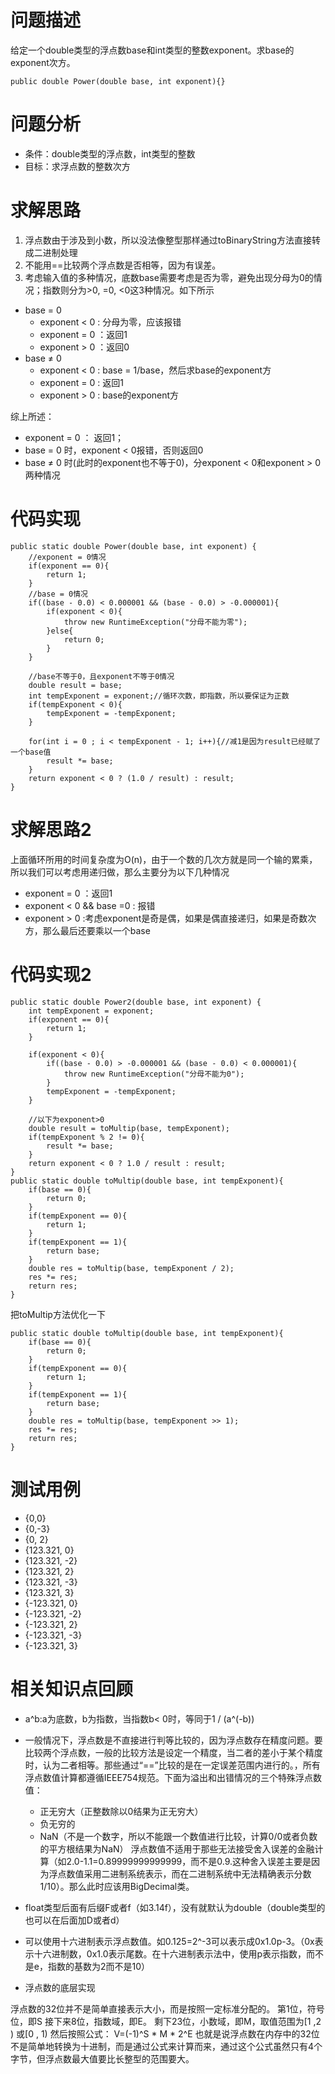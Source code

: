 # 问题描述
给定一个double类型的浮点数base和int类型的整数exponent。求base的exponent次方。

```
public double Power(double base, int exponent){}
```

# 问题分析
- 条件：double类型的浮点数，int类型的整数
- 目标：求浮点数的整数次方

# 求解思路
1. 浮点数由于涉及到小数，所以没法像整型那样通过toBinaryString方法直接转成二进制处理
2. 不能用==比较两个浮点数是否相等，因为有误差。
3. 考虑输入值的多种情况，底数base需要考虑是否为零，避免出现分母为0的情况；指数则分为>0, =0, <0这3种情况。如下所示
- base = 0
    - exponent < 0 : 分母为零，应该报错
    - exponent = 0 ：返回1
    - exponent > 0 ：返回0
- base ≠ 0
    - exponent < 0 : base = 1/base，然后求base的exponent方
    - exponent = 0 : 返回1
    - exponent > 0 : base的exponent方

综上所述：
- exponent = 0 ： 返回1；
- base = 0 时，exponent < 0报错，否则返回0
- base ≠ 0 时(此时的exponent也不等于0)，分exponent < 0和exponent > 0两种情况

# 代码实现

```
public static double Power(double base, int exponent) {
	//exponent = 0情况
	if(exponent == 0){
		return 1;
	}
	//base = 0情况
	if((base - 0.0) < 0.000001 && (base - 0.0) > -0.000001){
		if(exponent < 0){
			throw new RuntimeException("分母不能为零");
		}else{
			return 0;
		}
	}
	
	//base不等于0，且exponent不等于0情况
	double result = base;
	int tempExponent = exponent;//循环次数，即指数，所以要保证为正数
	if(tempExponent < 0){
		tempExponent = -tempExponent;
	}
	
	for(int i = 0 ; i < tempExponent - 1; i++){//减1是因为result已经赋了一个base值
		result *= base;
	}
    return exponent < 0 ? (1.0 / result) : result;
}
```
# 求解思路2
上面循环所用的时间复杂度为O(n)，由于一个数的几次方就是同一个输的累乘，所以我们可以考虑用递归做，那么主要分为以下几种情况
- exponent = 0 ：返回1
- exponent < 0 && base =0 : 报错 
- exponent > 0 :考虑exponent是奇是偶，如果是偶直接递归，如果是奇数次方，那么最后还要乘以一个base

# 代码实现2

```
public static double Power2(double base, int exponent) {
	int tempExponent = exponent;
	if(exponent == 0){
		return 1;
	}
	
	if(exponent < 0){
		if((base - 0.0) > -0.000001 && (base - 0.0) < 0.000001){
			throw new RuntimeException("分母不能为0");
		}
		tempExponent = -tempExponent;
	}
	
	//以下为exponent>0
	double result = toMultip(base, tempExponent);
	if(tempExponent % 2 != 0){
		result *= base;
	}
	return exponent < 0 ? 1.0 / result : result;
}
public static double toMultip(double base, int tempExponent){
	if(base == 0){
		return 0;
	}
	if(tempExponent == 0){
		return 1;
	}
	if(tempExponent == 1){
		return base;
	}
	double res = toMultip(base, tempExponent / 2);
	res *= res;
	return res;
}
```
把toMultip方法优化一下

```
public static double toMultip(double base, int tempExponent){
	if(base == 0){
		return 0;
	}
	if(tempExponent == 0){
		return 1;
	}
	if(tempExponent == 1){
		return base;
	}
	double res = toMultip(base, tempExponent >> 1);
	res *= res;
	return res;
}
```
# 测试用例
- {0,0}
- {0,-3}
- {0, 2}
- {123.321, 0}
- {123.321, -2}
- {123.321, 2}
- {123.321, -3}
- {123.321, 3}
- {-123.321, 0}
- {-123.321, -2}
- {-123.321, 2}
- {-123.321, -3}
- {-123.321, 3}

# 相关知识点回顾
- a^b:a为底数，b为指数，当指数b< 0时，等同于1 / (a^(-b))

- 一般情况下，浮点数是不直接进行判等比较的，因为浮点数存在精度问题。要比较两个浮点数，一般的比较方法是设定一个精度，当二者的差小于某个精度时，认为二者相等。那些通过“==”比较的是在一定误差范围内进行的。，所有浮点数值计算都遵循IEEE754规范。下面为溢出和出错情况的三个特殊浮点数值：
    - 正无穷大（正整数除以0结果为正无穷大）
    - 负无穷的
    - NaN（不是一个数字，所以不能跟一个数值进行比较，计算0/0或者负数的平方根结果为NaN）
浮点数值不适用于那些无法接受舍入误差的金融计算（如2.0-1.1=0.89999999999999，而不是0.9.这种舍入误差主要是因为浮点数值采用二进制系统表示，而在二进制系统中无法精确表示分数1/10）。那么此时应该用BigDecimal类。


- float类型后面有后缀F或者f（如3.14f），没有就默认为double（double类型的也可以在后面加D或者d）

- 可以使用十六进制表示浮点数值。如0.125=2^-3可以表示成0x1.0p-3。（0x表示十六进制数，0x1.0表示尾数。在十六进制表示法中，使用p表示指数，而不是e，指数的基数为2而不是10）

- 浮点数的底层实现

浮点数的32位并不是简单直接表示大小，而是按照一定标准分配的。
第1位，符号位，即S
接下来8位，指数域，即E。
剩下23位，小数域，即M，取值范围为[1 ,2 ) 或[0 , 1)
然后按照公式： V=(-1)^S * M * 2^E
也就是说浮点数在内存中的32位不是简单地转换为十进制，而是通过公式来计算而来，通过这个公式虽然只有4个字节，但浮点数最大值要比长整型的范围要大。
